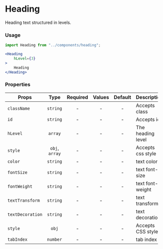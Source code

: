 # Heading

Heading text structured in levels.

### Usage

```js
import Heading from "../components/heading";
```

```jsx
<Heading  
    hLevel={3}
>
    Heading
</Heading>
```

### Properties

| Props                         |      Type      | Required | Values | Default | Description                                |
| ----------------------------- | :------------: | :------: | :----: | :-----: | ------------------------------------------ |
| `className`                   |    `string`    |    -     |   -    |    -    | Accepts class                              |
| `id`                          |    `string`    |    -     |   -    |    -    | Accepts id                                 |
| `hLevel`                      |    `array`     |    -     |   -    |    -    | The heading level                          |
| `style`                       | `obj`, `array` |    -     |   -    |    -    | Accepts css style                          |
| `color`                       |    `string`    |    -     |   -    |    -    | text color                                 |
| `fontSize`                    |    `string`    |    -     |   -    |    -    | text font-size                             |
| `fontWeight`                  |    `string`    |    -     |   -    |    -    | text font-weight                           |
| `textTransform`               |    `string`    |    -     |   -    |    -    | text transform                             |
| `textDecoration`              |    `string`    |    -     |   -    |    -    | text decoration                            |
| `style`                       |    `obj`       |    -     |   -    |    -    | Accepts CSS style                          |
| `tabIndex`                    |    `number`    |    -     |   -    |    -    | tab index                                  |